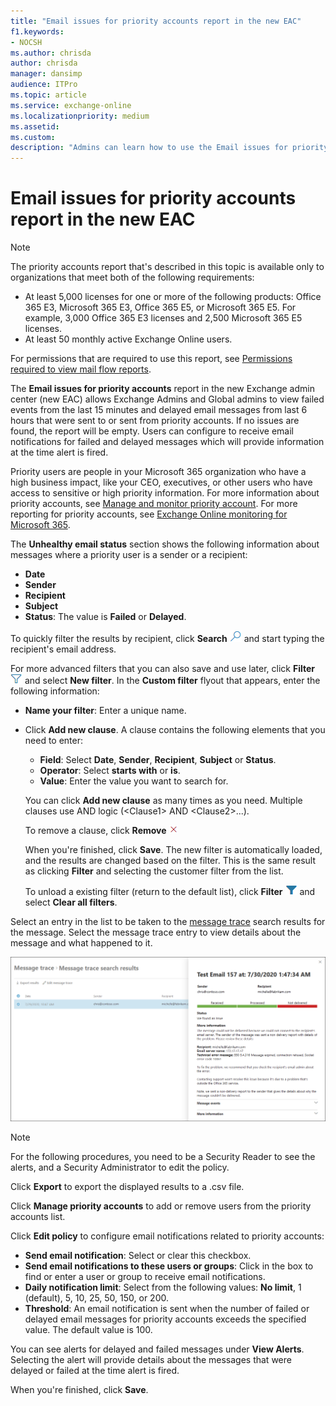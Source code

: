```yaml
---
title: "Email issues for priority accounts report in the new EAC"
f1.keywords:
- NOCSH
ms.author: chrisda
author: chrisda
manager: dansimp
audience: ITPro
ms.topic: article
ms.service: exchange-online
ms.localizationpriority: medium
ms.assetid:
ms.custom:
description: "Admins can learn how to use the Email issues for priority accounts monitoring in the new Exchange admin center to see delayed and failed email messages that were sent to or from priority accounts."
---
```


# Email issues for priority accounts report in the new EAC

> [!NOTE]
> The priority accounts report that's described in this topic is available only to organizations that meet both of the following requirements:
>
> - At least 5,000 licenses for one or more of the following products: Office 365 E3, Microsoft 365 E3, Office 365 E5, or Microsoft 365 E5. For example, 3,000 Office 365 E3 licenses and 2,500 Microsoft 365 E5 licenses.
> - At least 50 monthly active Exchange Online users.
>
> For permissions that are required to use this report, see [Permissions required to view mail flow reports](mail-flow-reports.md#permissions-required-to-view-mail-flow-reports).

The **Email issues for priority accounts** report in the new Exchange admin center (new EAC) allows Exchange Admins and Global admins to view failed events from the last 15 minutes and delayed email messages from last 6 hours that were sent to or sent from priority accounts. If no issues are found, the report will be empty. Users can configure to receive email notifications for failed and delayed messages which will provide information at the time alert is fired.

Priority users are people in your Microsoft 365 organization who have a high business impact, like your CEO, executives, or other users who have access to sensitive or high priority information. For more information about priority accounts, see [Manage and monitor priority account](/microsoft-365/admin/setup/priority-accounts). For more reporting for priority accounts, see [Exchange Online monitoring for Microsoft 365](/microsoft-365/enterprise/microsoft-365-exchange-monitoring).

The **Unhealthy email status** section shows the following information about messages where a priority user is a sender or a recipient:

- **Date**
- **Sender**
- **Recipient**
- **Subject**
- **Status**: The value is **Failed** or **Delayed**.

To quickly filter the results by recipient, click **Search** ![Search icon.](../../media/modern-eac-search-icon.png) and start typing the recipient's email address.

For more advanced filters that you can also save and use later, click **Filter** ![Filter icon.](../../media/modern-eac-filter-icon.png) and select **New filter**. In the **Custom filter** flyout that appears, enter the following information:

- **Name your filter**: Enter a unique name.
- Click **Add new clause**. A clause contains the following elements that you need to enter:
  - **Field**: Select **Date**, **Sender**, **Recipient**, **Subject** or **Status**.
  - **Operator**: Select **starts with** or **is**.
  - **Value**: Enter the value you want to search for.

  You can click **Add new clause** as many times as you need. Multiple clauses use AND logic (\<Clause1\> AND \<Clause2\>...).

  To remove a clause, click **Remove** ![Remove icon.](../../media/modern-eac-remove-icon.png)

  When you're finished, click **Save**. The new filter is automatically loaded, and the results are changed based on the filter. This is the same result as clicking **Filter** and selecting the customer filter from the list.

  To unload a existing filter (return to the default list), click **Filter** ![Active filter icon.](../../media/modern-eac-filter-active-icon.png) and select **Clear all filters**.

Select an entry in the list to be taken to the [message trace](../../monitoring/trace-an-email-message/message-trace-modern-eac.md) search results for the message. Select the message trace entry to view details about the message and what happened to it.

![Message trace detail in message trace in the new EAC.](../../media/mfr-priority-users-message-trace-detail.png)

> [!NOTE]
> For the following procedures, you need to be a Security Reader to see the alerts, and a Security Administrator to edit the policy.

Click **Export** to export the displayed results to a .csv file.

Click **Manage priority accounts** to add or remove users from the priority accounts list.

Click **Edit policy** to configure email notifications related to priority accounts:

- **Send email notification**: Select or clear this checkbox.
- **Send email notifications to these users or groups**: Click in the box to find or enter a user or group to receive email notifications.
- **Daily notification limit**: Select from the following values: **No limit**, 1 (default), 5, 10, 25, 50, 150, or 200.
- **Threshold**: An email notification is sent when the number of failed or delayed email messages for priority accounts exceeds the specified value. The default value is 100.

You can see alerts for delayed and failed messages under **View Alerts**. Selecting the alert will provide details about the messages that were delayed or failed at the time alert is fired.

When you're finished, click **Save**.
